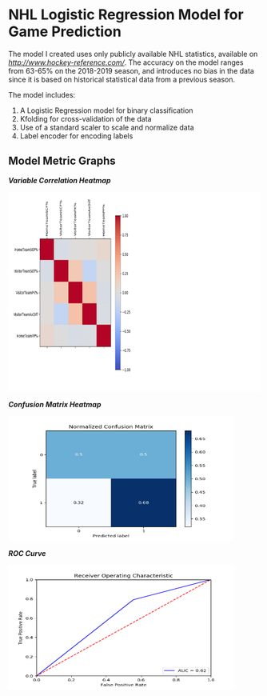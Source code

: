 <h1>NHL Logistic Regression Model for Game Prediction</h1>

The model I created uses only publicly available NHL statistics, available on *http://www.hockey-reference.com/*.
The accuracy on the model ranges from 63-65% on the 2018-2019 season, and introduces no bias in the data since it is based on
historical statistical data from a previous season. 

The model includes:
1. A Logistic Regression model for binary classification
1. Kfolding for cross-validation of the data
1. Use of a standard scaler to scale and normalize data
1. Label encoder for encoding labels

<h2>Model Metric Graphs</h2>

<b>*Variable Correlation Heatmap*</b>
<p>
    <img src="graphs/FinalVariableCorrelation.png" width="800" height="400" />
</p>

<b>*Confusion Matrix Heatmap*</b>
<p>
    <img src="graphs/ConfusionMatrix.png" width="450" height="250" />
</p>

<b>*ROC Curve*</b>
<p>
    <img src="graphs/ROC_Curve.png" width="450" height="250" />
</p>
